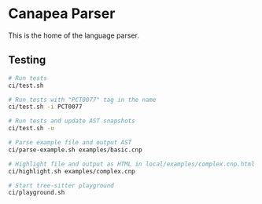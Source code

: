 # Canapea Parser

This is the home of the language parser.

## Testing

```sh
# Run tests
ci/test.sh

# Run tests with "PCT0077" tag in the name
ci/test.sh -i PCT0077

# Run tests and update AST snapshots
ci/test.sh -u

# Parse example file and output AST
ci/parse-example.sh examples/basic.cnp

# Highlight file and output as HTML in local/examples/complex.cnp.html
ci/highlight.sh examples/complex.cnp 

# Start tree-sitter playground
ci/playground.sh
```
